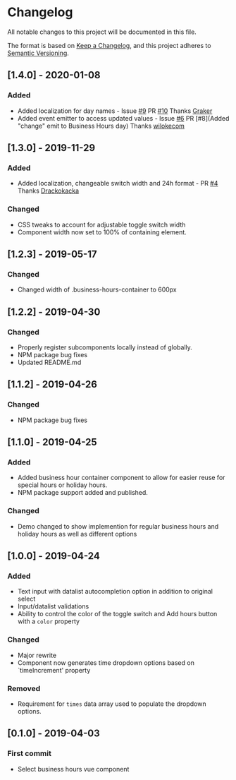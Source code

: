 # Changelog

All notable changes to this project will be documented in this file.

The format is based on [Keep a Changelog](https://keepachangelog.com/en/1.0.0/),
and this project adheres to [Semantic Versioning](https://semver.org/spec/v2.0.0.html).

## [1.4.0] - 2020-01-08

### Added

- Added localization for day names - Issue [#9](https://github.com/sbarry50/vue-business-hours/issues/9) PR [#10](https://github.com/sbarry50/vue-business-hours/pull/10) Thanks [Graker](https://github.com/graker)
- Added event emitter to access updated values - Issue [#6](https://github.com/sbarry50/vue-business-hours/issues/6) PR [#8](Added "change" emit to Business Hours day) Thanks [wilokecom](https://github.com/wilokecom)

## [1.3.0] - 2019-11-29

### Added

- Added localization, changeable switch width and 24h format - PR [#4](https://github.com/sbarry50/vue-business-hours/pull/4) Thanks [Drackokacka](https://github.com/Drackokacka)

### Changed

- CSS tweaks to account for adjustable toggle switch width
- Component width now set to 100% of containing element.

## [1.2.3] - 2019-05-17

### Changed

- Changed width of .business-hours-container to 600px

## [1.2.2] - 2019-04-30

### Changed

- Properly register subcomponents locally instead of globally.
- NPM package bug fixes
- Updated README.md

## [1.1.2] - 2019-04-26

### Changed

- NPM package bug fixes

## [1.1.0] - 2019-04-25

### Added

- Added business hour container component to allow for easier reuse for special hours or holiday hours.
- NPM package support added and published.

### Changed

- Demo changed to show implemention for regular business hours and holiday hours as well as different options

## [1.0.0] - 2019-04-24

### Added

- Text input with datalist autocompletion option in addition to original select
- Input/datalist validations
- Ability to control the color of the toggle switch and Add hours button with a `color` property

### Changed

- Major rewrite
- Component now generates time dropdown options based on `timeIncrement' property

### Removed

- Requirement for `times` data array used to populate the dropdown options.

## [0.1.0] - 2019-04-03

### First commit

- Select business hours vue component
